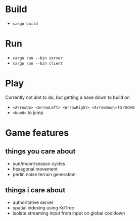 # Build
- `cargo build`

# Run
- `cargo run --bin server`
- `cargo run --bin client`

# Play
Currently not alot to do, but getting a base down to build on
- `<ArrowUp> <ArrowLeft> <ArrowRight> <ArrowDown>` to move
- `<Num0>` to jump

# Game features
## things you care about
- sun/moon/season cycles
- hexagonal movement
- perlin noise terrain generation

## things i care about
- authoritative server
- spatial indexing using KdTree
- isolate streaming input from input on global cooldown
